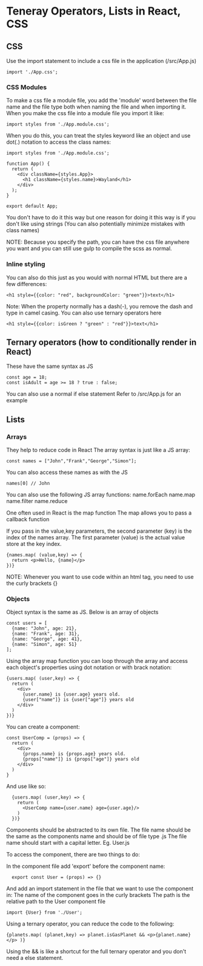 # Teneray Operators, Lists in React, CSS

## CSS

Use the import statement to include a css file in the application (/src/App.js)

```
import './App.css';
```

### CSS Modules

To make a css file a module file, you add the 'module' word between the file name and the file type both when naming the file and when importing it. When you make the css file into a module file you import it like:

```
import styles from './App.module.css';
```

When you do this, you can treat the styles keyword like an object and use dot(.) notation to access the class names:

```
import styles from './App.module.css';

function App() {
  return (
    <div className={styles.App}>
      <h1 className={styles.name}>Wayland</h1>
    </div>
  );
}

export default App;
```

You don't have to do it this way but one reason for doing it this way is if you don't like using strings (You can also potentially minimize mistakes with class names)

NOTE:
Because you specify the path, you can have the css file anywhere you want and you can still use gulp to compile the scss as normal.

### Inline styling

You can also do this just as you would with normal HTML but there are a few differences:

```
<h1 style={{color: "red", backgroundColor: "green"}}>text</h1>
```

Note:
When the property normally has a dash(-), you remove the dash and type in camel casing.
You can also use ternary operators here

```
<h1 style={{color: isGreen ? "green" : "red"}}>text</h1>
```

## Ternary operators (how to conditionally render in React)

These have the same syntax as JS

```
const age = 18;
const isAdult = age >= 18 ? true : false;
```

You can also use a normal if else statement
Refer to /src/App.js for an example

## Lists 

### Arrays

They help to reduce code in React
The array syntax is just like a JS array:
```
const names = ["John","Frank","George","Simon"];
```

You can also access these names as with the JS
```
names[0] // John
```

You can also use the following JS array functions:
name.forEach
name.map
name.filter
name.reduce

One often used in React is the map function
The map allows you to pass a callback function

If you pass in the value,key parameters, the second parameter (key) is the index of the names array.
The first parameter (value) is the actual value store at the key index.

```
{names.map( (value,key) => {
  return <p>Hello, {name}</p>
})}
```

NOTE: 
Whenever you want to use code within an html tag, you need to use the curly brackets {}

### Objects

Object syntax is the same as JS.
Below is an array of objects

```
const users = [
  {name: "John", age: 21},
  {name: "Frank", age: 31},
  {name: "George", age: 41},
  {name: "Simon", age: 51}
];
```

Using the array map function you can loop through the array and access each object's properties using dot notation or
with brack notation:
```
{users.map( (user,key) => {
  return (
    <div>
      {user.name} is {user.age} years old.
      {user["name"]} is {user["age"]} years old
    </div>
  )
})}
```

You can create a component:

```
const UserComp = (props) => {
  return (
    <div>
      {props.name} is {props.age} years old.
      {props["name"]} is {props["age"]} years old
    </div>
  )
}
```

And use like so:

```
  {users.map( (user,key) => {
    return (
      <UserComp name={user.name} age={user.age}/>
    )
  })}
```

Components should be abstracted to its own file.
The file name should be the same as the components name and should be of file type .js
The file name should start with a capital letter.
Eg.
User.js

To access the component, there are two things to do:

In the component file add 'export' before the component name:
```
  export const User = (props) => {}
```

And add an import statement in the file that we want to use the component in:
The name of the component goes in the curly brackets
The path is the relative path to the User component file
```
import {User} from './User';
```

Using a ternary operator, you can reduce the code to the following:
```
{planets.map( (planet,key) => planet.isGasPlanet && <p>{planet.name}</p> )}
```

Using the && is like a shortcut for the full ternary operator and you don't need a else statement.
